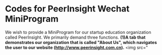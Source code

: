 # Codes for PeerInsight Wechat MiniProgram
We wish to provide a MiniProgram for our startup education organization called PeerInsight. 
We primarily demand three functions. 
**(1)A tab that demonstrates our organization that is called "About Us", which navigates the user to our website (http://www.peerinsight.com.cn).**
<img src="



